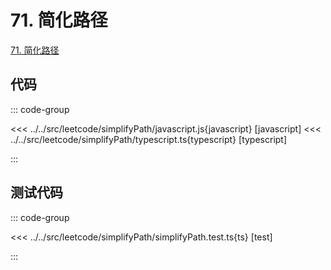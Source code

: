 # 71. 简化路径

[71. 简化路径](https://leetcode.cn/problems/simplify-path/description/)

## 代码

::: code-group

<<< ../../src/leetcode/simplifyPath/javascript.js{javascript} [javascript]
<<< ../../src/leetcode/simplifyPath/typescript.ts{typescript} [typescript]

:::

## 测试代码

::: code-group

<<< ../../src/leetcode/simplifyPath/simplifyPath.test.ts{ts} [test]

:::
